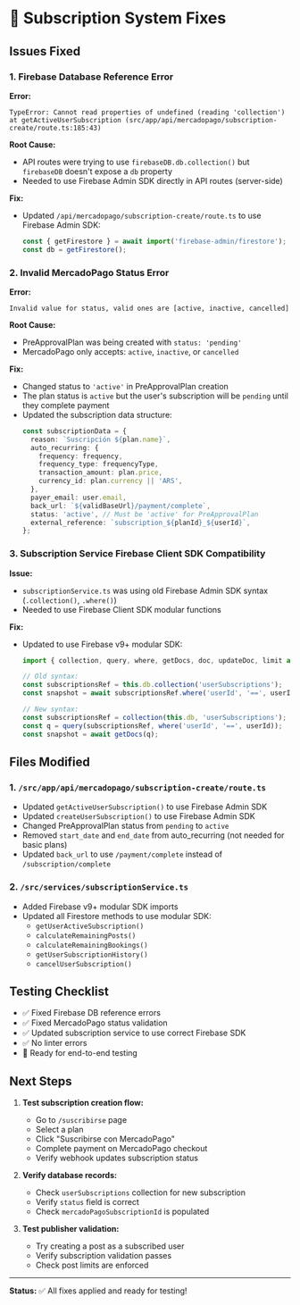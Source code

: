 # 🔧 Subscription System Fixes

## Issues Fixed

### **1. Firebase Database Reference Error**
**Error:**
```
TypeError: Cannot read properties of undefined (reading 'collection')
at getActiveUserSubscription (src/app/api/mercadopago/subscription-create/route.ts:185:43)
```

**Root Cause:**
- API routes were trying to use `firebaseDB.db.collection()` but `firebaseDB` doesn't expose a `db` property
- Needed to use Firebase Admin SDK directly in API routes (server-side)

**Fix:**
- Updated `/api/mercadopago/subscription-create/route.ts` to use Firebase Admin SDK:
  ```typescript
  const { getFirestore } = await import('firebase-admin/firestore');
  const db = getFirestore();
  ```

### **2. Invalid MercadoPago Status Error**
**Error:**
```
Invalid value for status, valid ones are [active, inactive, cancelled]
```

**Root Cause:**
- PreApprovalPlan was being created with `status: 'pending'`
- MercadoPago only accepts: `active`, `inactive`, or `cancelled`

**Fix:**
- Changed status to `'active'` in PreApprovalPlan creation
- The plan status is `active` but the user's subscription will be `pending` until they complete payment
- Updated the subscription data structure:
  ```typescript
  const subscriptionData = {
    reason: `Suscripción ${plan.name}`,
    auto_recurring: {
      frequency: frequency,
      frequency_type: frequencyType,
      transaction_amount: plan.price,
      currency_id: plan.currency || 'ARS',
    },
    payer_email: user.email,
    back_url: `${validBaseUrl}/payment/complete`,
    status: 'active', // Must be 'active' for PreApprovalPlan
    external_reference: `subscription_${planId}_${userId}`,
  };
  ```

### **3. Subscription Service Firebase Client SDK Compatibility**
**Issue:**
- `subscriptionService.ts` was using old Firebase Admin SDK syntax (`.collection()`, `.where()`)
- Needed to use Firebase Client SDK modular functions

**Fix:**
- Updated to use Firebase v9+ modular SDK:
  ```typescript
  import { collection, query, where, getDocs, doc, updateDoc, limit as firestoreLimit } from 'firebase/firestore';
  
  // Old syntax:
  const subscriptionsRef = this.db.collection('userSubscriptions');
  const snapshot = await subscriptionsRef.where('userId', '==', userId).get();
  
  // New syntax:
  const subscriptionsRef = collection(this.db, 'userSubscriptions');
  const q = query(subscriptionsRef, where('userId', '==', userId));
  const snapshot = await getDocs(q);
  ```

## Files Modified

### **1. `/src/app/api/mercadopago/subscription-create/route.ts`**
- Updated `getActiveUserSubscription()` to use Firebase Admin SDK
- Updated `createUserSubscription()` to use Firebase Admin SDK
- Changed PreApprovalPlan status from `pending` to `active`
- Removed `start_date` and `end_date` from auto_recurring (not needed for basic plans)
- Updated `back_url` to use `/payment/complete` instead of `/subscription/complete`

### **2. `/src/services/subscriptionService.ts`**
- Added Firebase v9+ modular SDK imports
- Updated all Firestore methods to use modular SDK:
  - `getUserActiveSubscription()`
  - `calculateRemainingPosts()`
  - `calculateRemainingBookings()`
  - `getUserSubscriptionHistory()`
  - `cancelUserSubscription()`

## Testing Checklist

- ✅ Fixed Firebase DB reference errors
- ✅ Fixed MercadoPago status validation
- ✅ Updated subscription service to use correct Firebase SDK
- ✅ No linter errors
- 🔄 Ready for end-to-end testing

## Next Steps

1. **Test subscription creation flow:**
   - Go to `/suscribirse` page
   - Select a plan
   - Click "Suscribirse con MercadoPago"
   - Complete payment on MercadoPago checkout
   - Verify webhook updates subscription status

2. **Verify database records:**
   - Check `userSubscriptions` collection for new subscription
   - Verify `status` field is correct
   - Check `mercadoPagoSubscriptionId` is populated

3. **Test publisher validation:**
   - Try creating a post as a subscribed user
   - Verify subscription validation passes
   - Check post limits are enforced

---

**Status:** ✅ All fixes applied and ready for testing!
